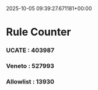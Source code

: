 2025-10-05 09:39:27.671181+00:00
# Rule Counter 
 ### UCATE : 403987

 ### Veneto : 527993

 ### Allowlist : 13930